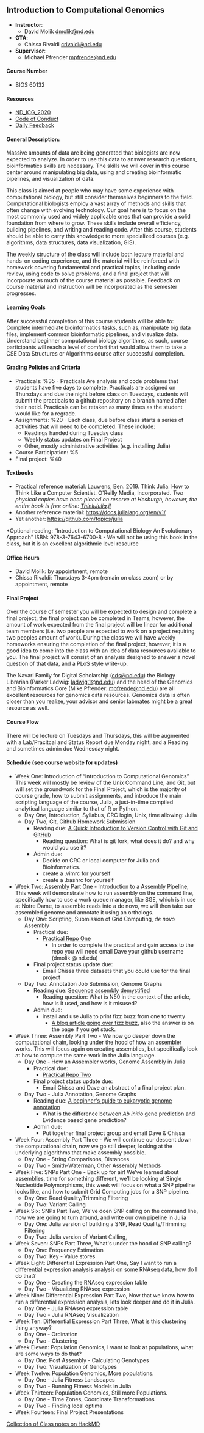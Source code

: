 ## Introduction to Computational Genomics

- **Instructor**:
  - David Molik <dmolik@nd.edu>
- **GTA**:
  - Chissa Rivaldi <crivaldi@nd.edu>
- **Supervisor**:
  - Michael Pfrender <mpfrende@nd.edu>

#### Course Number
- BIOS 60132 
#### Resources
- [ND_ICG_2020](http://david.molik.co/ND_ICG_2020/)
- [Code of Conduct](https://docs.google.com/document/d/19WQbWr_TMDqStCyfhpA4BJZllcCEK4CMt3dxwWGkeUg)
- [Daily Feedback](https://docs.google.com/forms/d/1BACFIOS1Bd1DquipudU1TZk0Y9GreacObac6gPbg5tg)
#### General Description:

Massive amounts of data are being generated that biologists are now expected to analyze. In order to use this data to answer research questions, bioinformatics skills are necessary. The skills we will cover in this course center around manipulating big data, using and creating bioinformatic pipelines, and visualization of data. 

This class is aimed at people who may have some experience with computational biology, but still consider themselves beginners to the field. Computational biologists employ a vast array of methods and skills that often change with evolving technology. Our goal here is to focus on the most commonly used and widely applicable ones that can provide a solid foundation from where to grow. These skills include overall efficiency, building pipelines, and writing and reading code. After this course, students should be able to carry this knowledge to more specialized courses (e.g. algorithms, data structures, data visualization, GIS).

The weekly structure of the class will include both lecture material and hands-on coding experience, and the material will be reinforced with homework covering fundamental and practical topics, including code review, using code to solve problems, and a final project that will incorporate as much of the course material as possible. Feedback on course material and instruction will be incorporated as the semester progresses.

#### Learning Goals
After successful completion of this course students will be able to: Complete intermediate bioinformatics tasks, such as, manipulate big data files, implement common bioinformatic pipelines, and visualize data. Understand beginner computational biology algorithms, as such, course participants will reach a level of comfort that would allow them to take a CSE Data Structures or Algorithms course after successful completion. 

#### Grading Policies and Criteria

- Practicals: %35 - Practicals Are analysis and code problems that students have five days to complete. Practicals are assigned on Thursdays and due the night before class on Tuesdays, students will submit the practicals to a github repository on a branch named after their netid. Practicals can be retaken as many times as the student would like for a regrade. 
- Assignments: %20 - Each class, due before class starts a series of activities that will need to be completed. These include:
  - Readings handed during Tuesday class
  - Weekly status updates on Final Project
  - Other, mostly administrative activities (e.g. installing Julia)
- Course Participation: %5
- Final project: %40

#### Textbooks

- Practical reference material: Lauwens, Ben. 2019. Think Julia: How to Think Like a Computer Scientist. O'Reilly Media, Incorporated. 
*Two physical copies have been placed on reserve at Hesburgh, however, the entire book is free online: [ThinkJulia.jl](https://benlauwens.github.io/ThinkJulia.jl/latest/book.html)*
- Another reference material: https://docs.julialang.org/en/v1/ 
- Yet another: https://github.com/topics/julia 

*Optional reading: “Introduction to Computational Biology An Evolutionary Approach” ISBN: 978-3-7643-6700-8 - We will not be using this book in the class, but it is an excellent algorithmic level resource 

#### Office Hours
- David Molik: by appointment, remote
- Chissa Rivaldi: Thursdays 3-4pm (remain on class zoom) or by appointment, remote

#### Final Project
Over the course of semester you will be expected to design and complete a final project, the final project can be completed in Teams, however, the amount of work expected from the final project will be linear for additional team members (i.e. two people are expected to work on a project requiring two peoples amount of work). During the class we will have weekly homeworks ensuring the completion of the final project, however, it is a good idea to come into the class with an idea of data resources available to you. The final project will consist of an analysis designed to answer a novel question of that data, and a PLoS style write-up.

The Navari Family for Digital Scholarship (cds@nd.edu) the Biology Librarian (Parker Ladwig: ladwig.1@nd.edu) and the head of the Genomics and Bioinformatics Core (Mike Pfrender: mpfrende@nd.edu) are all excellent resources for genomics data resources. Genomics data is often closer than you realize, your advisor and senior labmates might be a great resource as well. 

#### Course Flow

There will be lecture on Tuesdays and Thursdays, this will be augmented with a Lab/Pracitcal and Status Report due Monday night, and a Reading and sometimes admin due Wednesday night. 

#### Schedule (see course website for updates) 
- Week One: Introduction of “Introduction to Computational Genomics” This week will mostly be review of the Unix Command Line, and Git, but will set the groundwork for the Final Project, which is the majority of course grade, how to submit assignments, and introduce the main scripting language of the course, Julia, a just-in-time compiled analytical language similar to that of R or Python. 
  - Day One, Introduction, Syllabus, CRC login, Unix, time allowing: Julia
  - Day Two, Git, Github Homework Submission
    - Reading due: [A Quick Introduction to Version Control with Git and GitHub](https://journals.plos.org/ploscompbiol/article?id=10.1371/journal.pcbi.1004668)
      - Reading question: What is git fork, what does it do? and why would you use it?
    - Admin due:
      - Decide on CRC or local computer for Julia and Bioinformatics. 
      - create a .vimrc for yourself
      - create a .bashrc for yourself
- Week Two: Assembly Part One - Introduction to a Assembly Pipeline, This week will demonstrate how to run assembly on the command line, specifically how to use a work queue manager, like SGE, which is in use at Notre Dame, to assemble reads into a de novo, we will then take our assembled genome and annotate it using an orthologs.
  - Day One: Scripting, Submission of Grid Computing, *de novo* Assembly
    - Practical due: 
      - [Practical Repo One](https://github.com/molikd/ND_ICG_2020_Practical_One)
        - In order to complete the practical and gain access to the repo you will need email Dave your github username (dmolik @ nd.edu)
    - Final project status update due:
      - Email Chissa three datasets that you could use for the final project
  - Day Two: Annotation Job Submission, Genome Graphs
    - Reading due: [Sequence assembly demystified](https://www.nature.com/articles/nrg3367)
      - Reading question: What is N50 in the context of the article, how is it used, and how is it misused? 
    - Admin due:
      - install and use Julia to print fizz buzz from one to twenty
        - [A blog article going over fizz buzz](http://blog.leahhanson.us/post/julia/julia-fizzbuzz.html), also the answer is on the page if you get stuck. 
- Week Three: Assembly Part Two - We now go deeper down the computational chain, looking under the hood of how an assembler works. This will focus again on creating assemblies, but specifically look at how to compute the same work in the Julia language. 
  - Day One - How an Assembler works, Genome Assembly in Julia 
    - Practical due:
      - [Practical Repo Two](https://github.com/molikd/ND_ICG_2020_Practical_Two)
    - Final project status update due:
      - Email Chissa and Dave an abstract of a final project plan.
  - Day Two - Julia Annotation, Genome Graphs
    - Reading due: [A beginner's guide to eukaryotic genome annotation](https://www.nature.com/articles/nrg3174)
      - What is the difference between *Ab initio* gene prediction and Evidence based gene prediction? 
    - Admin due:
      - Put together final project group and email Dave & Chissa
- Week Four: Assembly Part Three  - We will continue our descent down the computational chain, now we go still deeper, looking at the underlying algorithms that make assembly possible. 
  - Day One - String Comparisons, Distances
  - Day Two - Smith-Waterman, Other Assembly Methods
- Week Five: SNPs Part One - Back up for air! We’ve learned about assemblies, time for something different, we’ll be looking at Single Nucleotide Polymorphisms, this week will focus on what a SNP pipeline looks like, and how to submit Grid Computing jobs for a SNP pipeline. 
  - Day One:  Read Quality/Trimming Filtering
  - Day Two: Variant Calling
- Week Six: SNPs Part Two, We've doen SNP calling on the command line, now we are going to turn around, and write our own pipeline in Julia
  - Day One: Julia version of building a SNP, Read Quality/Trimming Filtering
  - Day Two: Julia version of Variant Calling, 
- Week Seven: SNPs Part Three, What's under the hood of SNP calling?
  - Day One: Frequency Estimation 
  - Day Two: Key - Value stores 
- Week Eight: Differential Expression Part One, Say I want to run a differential expression analysis analysis on some RNAseq data, how do I do that?
  - Day One - Creating the RNAseq expression table
  - Day Two - Visualizing RNAseq expression
- Week Nine: Differential Expression Part Two, Now that we know how to run a differential expression analysis, lets look deeper and do it in Julia. 
  - Day One - Julia RNAseq expression table
  - Day Two - Julia RNAseq Visualization
- Week Ten: Differential Expression Part Three, What is this clustering thing anyway?
  - Day One - Ordination
  - Day Two - Clustering 
- Week Eleven: Population Genomics, I want to look at populations, what are some ways to do that?
  - Day One: Post Assembly - Calculating Genotypes
  - Day Two: Visualization of Genotypes
- Week Twelve: Population Genomics, More populations. 
  - Day One - Julia Fitness Landscapes
  - Day Two - Running Fitness Models in Julia
- Week Thirteen: Population Genomics, Still more Populations. 
  - Day One - Time Zones, Coordinate Transformations 
  - Day Two - Finding local optima 
- Week Fourteen: Final Project Presentations


[Collection of Class notes on HackMD](https://hackmd.io/@NFpEogXySTuWExLvDQQHig/H1JqRVhzv)

